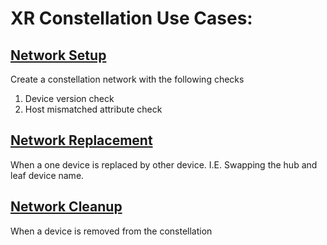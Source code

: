 # XR Constellation Use Cases:

## [Network Setup](https://github.com/infinera/terraform-xr-network/tree/main/use_cases/network_setup)
Create a constellation network with the following checks
  1. Device version check
  2. Host mismatched attribute check

## [Network Replacement](https://github.com/infinera/terraform-xr-network/tree/main/use_cases/network_replacement)
When a one device is replaced by other device. I.E. Swapping the hub and leaf device name.

## [Network Cleanup](https://github.com/infinera/terraform-xr-network/tree/main/use_cases/network_cleanup_device)
When a device is removed from the constellation

